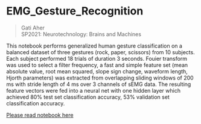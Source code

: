 # EMG_Gesture_Recognition

> Gati Aher  
> SP2021: Neurotechnology: Brains and Machines

This notebook performs generalized human gesture classification on a balanced dataset of three gestures (rock, paper, scissors) from 10 subjects. Each subject performed 18 trials of duration 3 seconds. Fouier transform was used to select a filter frequency, a fast and simple feature set (mean absolute value, root mean squared, slope sign change, waveform length, Hjorth parameters) was extracted from overlapping sliding windows of 200 ms with stride length of 4 ms over 3 channels of sEMG data. The resulting feature vectors were fed into a neural net with one hidden layer which achieved 80% test set classification accuracy, 53% validation set classification accuracy.

[Please read notebook here](./EMG_Gesture_Recognition.pdf)


